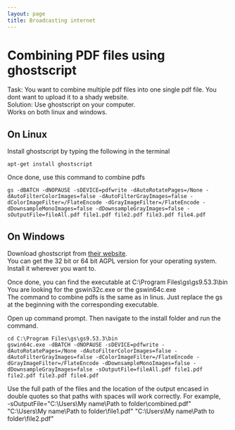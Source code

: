 ```yaml
---
layout: page
title: Broadcasting internet
---
```

# Combining PDF files using ghostscript
Task: You want to combine multiple pdf files into one single pdf file. You dont want to upload it to a shady website.  
Solution: Use ghostscript on your computer.  
Works on both linux and windows.

## On Linux
Install ghostscript by typing the following in the terminal  
```
apt-get install ghostscript
```

Once done, use this command to combine pdfs  
```
gs -dBATCH -dNOPAUSE -sDEVICE=pdfwrite -dAutoRotatePages=/None -dAutoFilterColorImages=false -dAutoFilterGrayImages=false -dColorImageFilter=/FlateEncode -dGrayImageFilter=/FlateEncode -dDownsampleMonoImages=false -dDownsampleGrayImages=false -sOutputFile=fileAll.pdf file1.pdf file2.pdf file3.pdf file4.pdf
```

## On Windows
Download ghostscript from [their website](https://www.ghostscript.com/download/gsdnld.html).  
You can get the 32 bit or 64 bit AGPL version for your operating system.  
Install it wherever you want to.

Once done, you can find the executable at C:\Program Files\gs\gs9.53.3\bin  
You are looking for the gswin32c.exe or the gswin64c.exe  
The command to combine pdfs is the same as in linus. Just replace the gs at the beginning with the corresponding executable.  

Open up command prompt. Then navigate to the install folder and run the command.  
```
cd C:\Program Files\gs\gs9.53.3\bin
gswin64c.exe -dBATCH -dNOPAUSE -sDEVICE=pdfwrite -dAutoRotatePages=/None -dAutoFilterColorImages=false -dAutoFilterGrayImages=false -dColorImageFilter=/FlateEncode -dGrayImageFilter=/FlateEncode -dDownsampleMonoImages=false -dDownsampleGrayImages=false -sOutputFile=fileAll.pdf file1.pdf file2.pdf file3.pdf file4.pdf
```

Use the full path of the files and the location of the output encased in double quotes so that paths with spaces will work correctly. For example,  
-sOutputFile="C:\Users\My name\Path to folder\combined.pdf" "C:\Users\My name\Path to folder\file1.pdf" "C:\Users\My name\Path to folder\file2.pdf"